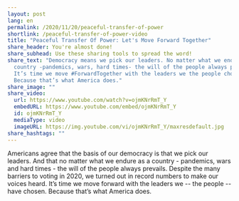 ```yaml
---
layout: post
lang: en
permalink: /2020/11/20/peaceful-transfer-of-power
shortlink: /peaceful-transfer-of-power-video
title: "Peaceful Transfer Of Power: Let's Move Forward Together"
share_header: You're almost done!
share_subhead: Use these sharing tools to spread the word!
share_text: "Democracy means we pick our leaders. No matter what we endure as a
  country -pandemics, wars, hard times- the will of the people always prevails.
  It’s time we move #ForwardTogether with the leaders we the people chose.
  Because that’s what America does."
share_image: ""
share_video:
  url: https://www.youtube.com/watch?v=ojmKNrRmT_Y
  embedURL: https://www.youtube.com/embed/ojmKNrRmT_Y
  id: ojmKNrRmT_Y
  mediaType: video
  imageURL: https://img.youtube.com/vi/ojmKNrRmT_Y/maxresdefault.jpg
share_hashtags: ""
---
```

Americans agree that the basis of our democracy is that we pick our leaders. And that no matter what we endure as a country - pandemics, wars and hard times - the will of the people always prevails. Despite the many barriers to voting in 2020, we turned out in record numbers to make our voices heard. It’s time we move forward with the leaders we -- the people -- have chosen. Because that’s what America does.